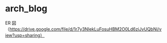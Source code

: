 # arch_blog

ER 図（https://drive.google.com/file/d/1r7y3NIekLuFosuHBM2O0Ld6ziJvUQbNi/view?usp=sharing）
